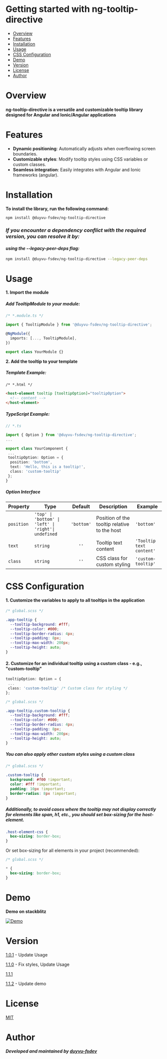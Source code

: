 # Getting started with ng-tooltip-directive

- [Overview](#overview)
- [Features](#features)
- [Installation](#installation)
- [Usage](#usage)
- [CSS Configuration](#css-configuration)
- [Demo](#demo)
- [Version](#version)
- [License](#license)
- [Author](#author)

# Overview

#### ng-tooltip-directive is a versatile and customizable tooltip library designed for Angular and Ionic/Angular applications

# Features

- **Dynamic positioning**: Automatically adjusts when overflowing screen boundaries.
- **Customizable styles**: Modify tooltip styles using CSS variables or custom classes.
- **Seamless integration**: Easily integrates with Angular and Ionic frameworks (angular).

# Installation

**To install the library, run the following command:**

```bash
npm install @duyvu-fsdev/ng-tooltip-directive
```

### _If you encounter a dependency conflict with the required version, you can resolve it by:_

#### _using the --legacy-peer-deps flag:_

```bash
npm install @duyvu-fsdev/ng-tooltip-directive --legacy-peer-deps
```

# Usage

**1. Import the module**

##### Add TooltipModule to your module:

```typescript
/* *.module.ts */

import { TooltipModule } from '@duyvu-fsdev/ng-tooltip-directive';

@NgModule({
  imports: [..., TooltipModule],
})

export class YourModule {}
```

**2. Add the tooltip to your template**

##### Template Example:

```html
/* *.html */

<host-element tooltip [tooltipOption]="tooltipOption">
  <!-- content -->
</host-element>
```

##### TypeScript Example:

```typescript
// *.ts

import { Option } from '@duyvu-fsdev/ng-tooltip-directive';
...

export class YourComponent {
 ...
 tooltipOption: Option = {
  position: 'bottom',
  text: 'Hello, this is a tooltip!',
  class: 'custom-tooltip'
 };
}
```

##### Option Interface

| Property   | Type                                                 |  Default   | Description                                  | Example                  |
| ---------- | ---------------------------------------------------- | :--------: | -------------------------------------------- | ------------------------ |
| `position` | `'top' \| 'bottom' \| 'left' \| 'right'\| undefined` | `'bottom'` | Position of the tooltip relative to the host | `'bottom'`               |
| `text`     | `string`                                             |    `''`    | Tooltip text content                         | `'Tooltip text content'` |
| `class`    | `string`                                             |    `''`    | CSS class for custom styling                 | `'custom-tooltip'`       |

# CSS Configuration

#### 1. Customize the variables to apply to all tooltips in the application

```scss
/* global.scss */

.app-tooltip {
  --tooltip-background: #fff;
  --tooltip-color: #000;
  --tooltip-border-radius: 4px;
  --tooltip-padding: 8px;
  --tooltip-max-width: 200px;
  --tooltip-height: auto;
}
```

#### 2. Customize for an individual tooltip using a custom class - e.g., "custom-tooltip"

```typescript
tooltipOption: Option = {
 ...
 class: 'custom-tooltip' /* Custom class for styling */
};
```

```scss
/* global.scss */

.app-tooltip.custom-tooltip {
  --tooltip-background: #fff;
  --tooltip-color: #000;
  --tooltip-border-radius: 4px;
  --tooltip-padding: 8px;
  --tooltip-max-width: 200px;
  --tooltip-height: auto;
}
```

##### You can also apply other custom styles using a custom class

```scss
/* global.scss */

.custom-tooltip {
  background: #f00 !important;
  color: #fff !important;
  padding: 10px !important;
  border-radius: 8px !important;
}
```

##### Additionally, to avoid cases where the tooltip may not display correctly for elements like span, h1, etc., you should set box-sizing for the host-element.

```scss
.host-element-css {
  box-sizing: border-box;
}
```

Or set box-sizing for all elements in your project (recommended):

```scss
/* global.scss */

* {
  box-sizing: border-box;
}
```

# Demo

**Demo on stackblitz**

[![Demo](https://github.com/user-attachments/assets/ad4a39e7-c062-43ef-b76f-55242a809f82)](https://stackblitz.com/~/github.com/duyvu-fsdev/ng-tooltip-directive-demo)

# Version

[1.0.1](https://www.npmjs.com/package/@duyvu-fsdev/ng-tooltip-directive/v/1.0.1) - Update Usage

[1.1.0](https://www.npmjs.com/package/@duyvu-fsdev/ng-tooltip-directive/v/1.1.0) - Fix styles, Update Usage

[1.1.1](https://www.npmjs.com/package/@duyvu-fsdev/ng-tooltip-directive/v/1.1.1)

[1.1.2](https://www.npmjs.com/package/@duyvu-fsdev/ng-tooltip-directive/v/1.1.2) - Update demo

# License

[MIT](https://choosealicense.com/licenses/mit/)

# Author

##### Developed and maintained by [duyvu-fsdev](https://github.com/duyvu-fsdev)
